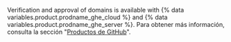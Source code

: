Verification and approval of domains is available with {% data variables.product.prodname_ghe_cloud %} and {% data variables.product.prodname_ghe_server %}. Para obtener más información, consulta la sección "[Productos de GitHub](/articles/githubs-products)".

